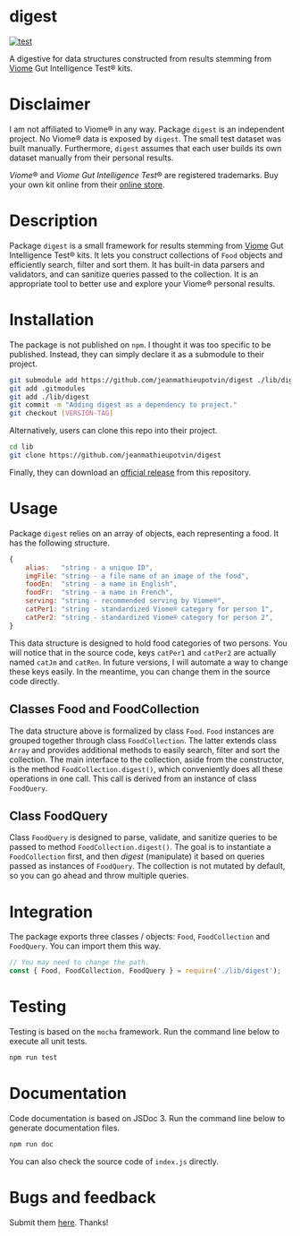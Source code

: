 # digest

[![test](https://github.com/jeanmathieupotvin/digest/actions/workflows/npm-test.yml/badge.svg?branch=main)](https://github.com/jeanmathieupotvin/digest/actions/workflows/npm-test.yml)

A digestive for data structures constructed from results stemming from
[Viome](https://www.viome.com/) Gut Intelligence Test® kits.

# Disclaimer

I am not affiliated to Viome® in any way. Package `digest` is an independent
project. No Viome® data is exposed by `digest`. The small test dataset was 
built manually. Furthermore, `digest` assumes that each user builds its own
dataset manually from their personal results. 

*Viome*® and *Viome Gut Intelligence Test*® are registered trademarks. Buy your
own kit online from their [online store](https://www.viome.com/products/gut-intelligence).

# Description

Package `digest` is a small framework for results stemming from
[Viome](https://www.viome.com/) Gut Intelligence Test® kits. It lets you 
construct collections of `Food` objects and efficiently search, filter and
sort them. It has built-in data parsers and validators, and can sanitize
queries passed to the collection. It is an appropriate tool to better use
and explore your Viome® personal results.

# Installation

The package is not published on `npm`. I thought it was too specific to be
published. Instead, they can simply declare it as a submodule to their project.

```bash
git submodule add https://github.com/jeanmathieupotvin/digest ./lib/digest
git add .gitmodules
git add ./lib/digest
git commit -m "Adding digest as a dependency to project."
git checkout [VERSION-TAG]
```

Alternatively, users can clone this repo into their project.

```bash
cd lib
git clone https://github.com/jeanmathieupotvin/digest
```

Finally, they can download an
[official release](https://github.com/jeanmathieupotvin/digest/releases) from
this repository.

# Usage

Package `digest` relies on an array of objects, each representing a food. It
has the following structure.

```js
{
    alias:   "string - a unique ID",
    imgFile: "string - a file name of an image of the food",
    foodEn:  "string - a name in English",
    foodFr:  "string - a name in French",
    serving: "string - recommended serving by Viome®",
    catPer1: "string - standardized Viome® category for person 1",
    catPer2: "string - standardized Viome® category for person 2",
}
```

This data structure is designed to hold food categories of two persons. You
will notice that in the source code, keys `catPer1` and `catPer2` are actually
named `catJm` and `catRen`. In future versions, I will automate a way to change
these keys easily. In the meantime, you can change them in the source code
directly.

## Classes Food and FoodCollection

The data structure above is formalized by class `Food`. `Food` instances are
grouped together through class `FoodCollection`. The latter extends class
`Array` and provides additional methods to easily search, filter and sort the
collection. The main interface to the collection, aside from the constructor, is
the method `FoodCollection.digest()`, which conveniently does all these
operations in one call. This call is derived from an instance of class
`FoodQuery`.

## Class FoodQuery

Class `FoodQuery` is designed to parse, validate, and sanitize queries to be
passed to method `FoodCollection.digest()`. The goal is to instantiate a
`FoodCollection` first, and then *digest* (manipulate) it based on queries
passed as instances of `FoodQuery`. The collection is not mutated by default,
so you can go ahead and throw multiple queries.

# Integration

The package exports three classes / objects: `Food`, `FoodCollection` and
`FoodQuery`. You can import them this way.

```js
// You may need to change the path.
const { Food, FoodCollection, FoodQuery } = require('./lib/digest');
```

# Testing

Testing is based on the `mocha` framework. Run the command line below to
execute all unit tests.

```bash
npm run test
```

# Documentation

Code documentation is based on JSDoc 3. Run the command line below to generate
documentation files.

```bash
npm run doc
```

You can also check the source code of `index.js` directly.

# Bugs and feedback

Submit them [here](https://github.com/jeanmathieupotvin/digest/issues). Thanks!
